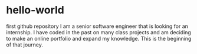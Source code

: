 # hello-world
first github repository
I am a senior software engineer that is looking for an internship.
I have coded in the past on many class projects and am deciding to make an online portfolio and expand my knowledge.
This is the beginning of that journey.
